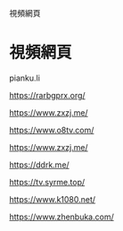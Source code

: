視頻網頁

# 視頻網頁



 pianku.li
 
 https://rarbgprx.org/
 
 https://www.zxzj.me/
 
 https://www.o8tv.com/
 
 https://www.zxzj.me/
 
 https://ddrk.me/
 
 https://tv.syrme.top/
 
 https://www.k1080.net/
 
 https://www.zhenbuka.com/